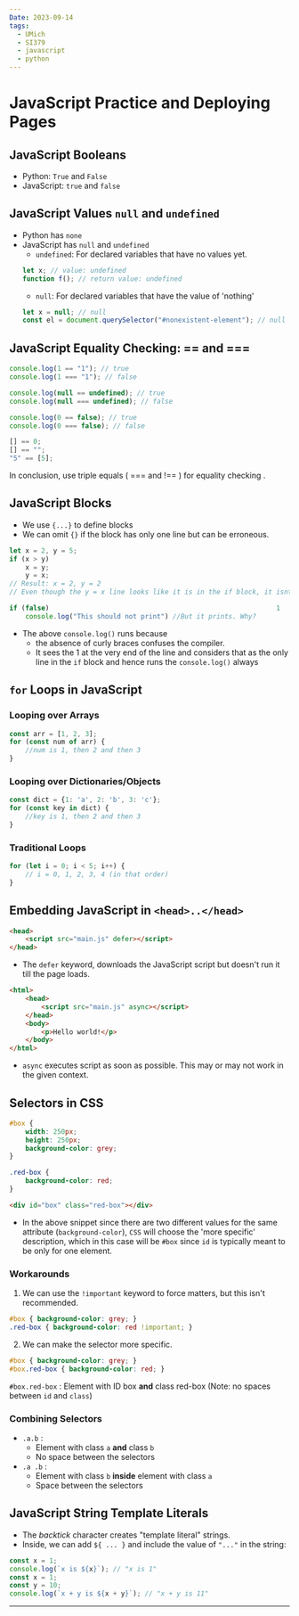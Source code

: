 ```yaml
---
Date: 2023-09-14
tags:
  - UMich
  - SI379
  - javascript
  - python
---
```

# JavaScript Practice and Deploying Pages
## JavaScript Booleans
- Python: `True` and `False`
- JavaScript: `true` and `false`
## JavaScript Values `null` and `undefined`
- Python has `none`
- JavaScript has `null` and `undefined`
	- `undefined`: For declared variables that have no values yet.
	```javascript
	let x; // value: undefined
	function f(); // return value: undefined
	```
	- `null`: For declared variables that have the value of 'nothing'
	```javascript
	let x = null; // null  
	const el = document.querySelector("#nonexistent-element"); // null
	```
## JavaScript Equality Checking: == and ===
```javascript
console.log(1 == "1"); // true  
console.log(1 === "1"); // false  
```
```javascript
console.log(null == undefined); // true  
console.log(null === undefined); // false
```
```JavaScript
console.log(0 == false); // true  
console.log(0 === false); // false
```
```javascript
[] == 0;
[] == "";  
"5" == [5];
```
In conclusion, use triple equals ( === and !== ) for equality checking .
## JavaScript Blocks
- We use `{...}` to define blocks
- We can omit `{}` if the block has only one line but can be erroneous.
```javascript
let x = 2, y = 5;
if (x > y)
	x = y;
	y = x;
// Result: x = 2, y = 2
// Even though the y = x line looks like it is in the if block, it isnt cuz javascript doesn't care about indentation
```
```javascript
if (false)                                                         1
	console.log("This should not print") //But it prints. Why?
```
- The above `console.log()` runs because
	- the absence of curly braces confuses the compiler. 
	- It sees the 1 at the very end of the line and considers that as the only line in the `if` block and hence runs the `console.log()` always
## `for` Loops in JavaScript
### Looping over Arrays
```javascript
const arr = [1, 2, 3];
for (const num of arr) {
	//num is 1, then 2 and then 3
}
```
### Looping over Dictionaries/Objects
```javascript
const dict = {1: 'a', 2: 'b', 3: 'c'};
for (const key in dict) {
	//key is 1, then 2 and then 3
}
```
### Traditional Loops
```javascript
for (let i = 0; i < 5; i++) {
	// i = 0, 1, 2, 3, 4 (in that order)
}
```
## Embedding JavaScript in `<head>..</head>`
```html
<head>
	<script src="main.js" defer></script>
</head>
```
- The `defer` keyword, downloads the JavaScript script but doesn't run it till the page loads. 
```html
<html>  
	<head>  
		<script src="main.js" async></script>  
	</head>  
	<body>  
		<p>Hello world!</p>  
	</body>  
</html>
```
- `async` executes script as soon as possible. This may or may not work in the given context.
## Selectors in CSS
```css
#box {
	width: 250px; 
	height: 250px;
	background-color: grey;
}

.red-box {
	background-color: red;
}
```
```html
<div id="box" class="red-box"></div>
```
- In the above snippet since there are two different values for the same attribute (`background-color`), `CSS` will choose the 'more specific' description, which in this case will be `#box` since `id` is typically meant to be only for one element.
### Workarounds
1. We can use the `!important` keyword to force matters, but this isn't recommended.
```css
#box { background-color: grey; }  
.red-box { background-color: red !important; }
```
2. We can make the selector more specific.
```css
#box { background-color: grey; }  
#box.red-box { background-color: red; }  
```
`#box.red-box` : Element with ID box **and** class red-box (Note: no spaces between `id` and `class`)
### Combining Selectors
- `.a.b` : 
	- Element with class `a` **and** class `b` 
	- No space between the selectors  
- `.a .b` : 
	- Element with class `b` **inside** element with class `a`  
	- Space between the selectors
## JavaScript String Template Literals
- The *backtick* character creates "template literal" strings. 
- Inside, we can add `${ ... }` and include the value of `"..."` in the string:  
```javascript
const x = 1;  
console.log(`x is ${x}`); // "x is 1"  
const x = 1;  
const y = 10;  
console.log(`x + y is ${x + y}`); // "x + y is 11"
```
---